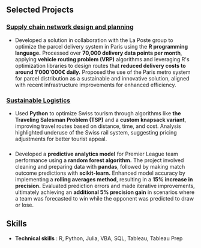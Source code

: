 ## **Selected Projects**

### [Supply chain network design and planning](https://github.com/Adlan-Boithier/Supply-Chain-La-Poste/)
  - Developed a solution in collaboration with the La Poste group to optimize the parcel delivery system in Paris using the **R programming language.** Processed over **70,000 delivery data points per month**, applying **vehicle routing problem (VRP)** algorithms and leveraging R's optimization libraries to design routes that **reduced delivery costs to around 1'000'000€ daily.** Proposed the use of the Paris metro system for parcel distribution as a sustainable and innovative solution, aligned with recent infrastructure improvements for enhanced efficiency.

### [Sustainable Logistics](https://github.com/Adlan-Boithier/Sustainable-Logistics/)
- Used **Python** to optimize Swiss tourism through algorithms like **the Traveling Salesman Problem (TSP)** and a **custom knapsack variant**, improving travel routes based on distance, time, and cost. Analysis highlighted underuse of the Swiss rail system, suggesting pricing adjustments for better tourist appeal.

### [](https://github.com/Adlan-Boithier/Premier-League-Prediction/)
- Developed a **predictive analytics model** for Premier League team performance using a **random forest algorithm.** The project involved cleaning and preparing data with **pandas**, followed by making match outcome predictions with **scikit-learn.** Enhanced model accuracy by implementing a **rolling averages method**, resulting in a **15% increase in precision.** Evaluated prediction errors and made iterative improvements, ultimately achieving an **additional 5% precision gain** in scenarios where a team was forecasted to win while the opponent was predicted to draw or lose.

## **Skills**
- **Technical skills** : R, Python, Julia, VBA, SQL, Tableau, Tableau Prep  
